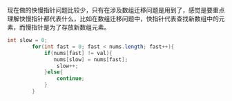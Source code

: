 现在做的快慢指针问题比较少，只有在涉及数组迁移问题是用到了，感觉是要重点理解快慢指针都代表什么，比如在数组迁移问题中，快指针代表查找新数组中的元素，而慢指针是为了存放新数组元素。

```java
int slow = 0;
        for(int fast = 0; fast < nums.length; fast++){
            if(nums[fast] != val){
               nums[slow] = nums[fast];
                slow++;
            }else{
                continue;
            }
        }
```
